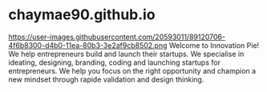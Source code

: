 # chaymae90.github.io
https://user-images.githubusercontent.com/20593011/89120706-4f6b8300-d4b0-11ea-80b3-3e2af9cb8502.png
Welcome to Innovation Pie!
We help entrepreneurs build and launch their startups.
We specialise in ideating, designing, branding, coding and launching startups for entrepreneurs. We help you focus on the right opportunity and champion a new mindset through rapide validation and design thinking.
          
